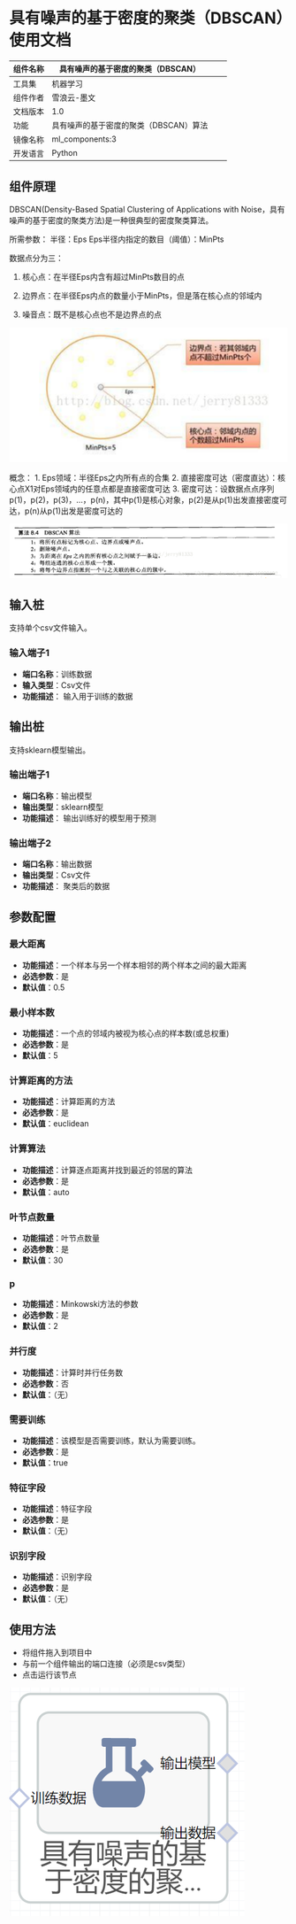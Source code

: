 # 具有噪声的基于密度的聚类（DBSCAN）使用文档
| 组件名称 |具有噪声的基于密度的聚类（DBSCAN）|  |  |
| --- | --- | --- | --- |
| 工具集 | 机器学习 |  |  |
| 组件作者 | 雪浪云-墨文 |  |  |
| 文档版本 | 1.0 |  |  |
| 功能 |具有噪声的基于密度的聚类（DBSCAN）算法|  |  |
| 镜像名称 | ml_components:3 |  |  |
| 开发语言 | Python |  |  |

## 组件原理
DBSCAN(Density-Based Spatial Clustering of Applications with Noise，具有噪声的基于密度的聚类方法)是一种很典型的密度聚类算法。

所需参数： 半径：Eps Eps半径内指定的数目（阈值）：MinPts

数据点分为三： 

1. 核心点：在半径Eps内含有超过MinPts数目的点

2. 边界点：在半径Eps内点的数量小于MinPts，但是落在核心点的邻域内

3. 噪音点：既不是核心点也不是边界点的点

![](./img/噪声聚类1.png)

概念： 1. Eps领域：半径Eps之内所有点的合集 2. 直接密度可达（密度直达）：核心点X1对Eps领域内的任意点都是直接密度可达 3. 密度可达：设数据点点序列p(1)，p(2)，p(3)，…，p(n)，其中p(1)是核心对象，p(2)是从p(1)出发直接密度可达，p(n)从p(1)出发是密度可达的

![](./img/噪声聚类2.png)
## 输入桩
支持单个csv文件输入。
### 输入端子1

- **端口名称**：训练数据
- **输入类型**：Csv文件
- **功能描述**： 输入用于训练的数据
## 输出桩
支持sklearn模型输出。
### 输出端子1

- **端口名称**：输出模型
- **输出类型**：sklearn模型
- **功能描述**： 输出训练好的模型用于预测
### 输出端子2

- **端口名称**：输出数据
- **输出类型**：Csv文件
- **功能描述**： 聚类后的数据
## 参数配置
### 最大距离

- **功能描述**：一个样本与另一个样本相邻的两个样本之间的最大距离
- **必选参数**：是
- **默认值**：0.5
### 最小样本数

- **功能描述**：一个点的邻域内被视为核心点的样本数(或总权重)
- **必选参数**：是
- **默认值**：5
### 计算距离的方法

- **功能描述**：计算距离的方法
- **必选参数**：是
- **默认值**：euclidean
### 计算算法

- **功能描述**：计算逐点距离并找到最近的邻居的算法
- **必选参数**：是
- **默认值**：auto
### 叶节点数量

- **功能描述**：叶节点数量
- **必选参数**：是
- **默认值**：30
### p

- **功能描述**：Minkowski方法的参数
- **必选参数**：是
- **默认值**：2
### 并行度

- **功能描述**：计算时并行任务数
- **必选参数**：否
- **默认值**：（无）
### 需要训练

- **功能描述**：该模型是否需要训练，默认为需要训练。
- **必选参数**：是
- **默认值**：true
### 特征字段

- **功能描述**：特征字段
- **必选参数**：是
- **默认值**：（无）
### 识别字段

- **功能描述**：识别字段
- **必选参数**：是
- **默认值**：（无）
## 使用方法
- 将组件拖入到项目中
- 与前一个组件输出的端口连接（必须是csv类型）
- 点击运行该节点


![](./img/噪声聚类3.png)




